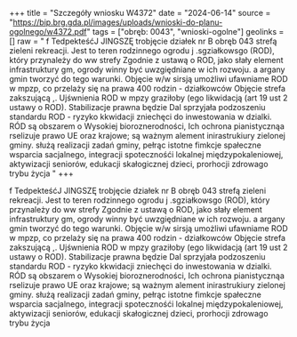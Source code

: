 +++
title = "Szczegóły wniosku W4372"
date = "2024-06-14"
source = "https://bip.brg.gda.pl/images/uploads/wnioski-do-planu-ogolnego/w4372.pdf"
tags = ["obręb: 0043", "wnioski-ogolne"]
geolinks = []
raw = "  f TedpekteśćJ JINGSZĘ trobjęcie działek nr B obręb 043 strefą zieleni  rekreacji. Jest to teren rodzinnego ogrodu j .sgziałkowsgo (ROD), który przynależy do ww strefy Zgodnie z ustawą o ROD, jako słały element infrastruktury gm, ogrody winny być uwzgiędniane w ich rozwoju. a argany gmin tworzyć do tego warunki. Objęcie w/w sirsją umożliwi ufawniame ROD w mpzp, co przelaży się na prawa 400 rodzin - działkowców Objęcie strefa zakszującą  ,. Ujśwnienia ROD w mpzy graziłoby (ego likwidacją (art 19 ust 2 ustawy o ROD). Stabilizacje prawna będzie  Dal sprzyjała podzoszeniu standardu ROD - ryzyko kkwidacji zniechęci do inwestowania w dzialki. RÓD są obszarem o Wysokiej bioroznerodności, Ich ochrona pianistycznąa rselizuje prawo UE oraz krajowe; są ważnym alement inirastrukiury zielonej gminy. służą realizacji zadań gminy, pełrąc istotne fimkcje spałeczne wsparcia sacjalnego, integracji spotecznośći lokalnej  międzypokaleniowej, aktywizacji seniorów, edukacji skałogicznej dzieci, prorhocji zdrowago trybu życja "
+++

 
f TedpekteśćJ JINGSZĘ trobjęcie działek nr B obręb 043 strefą zieleni  rekreacji. Jest to teren rodzinnego ogrodu
j .sgziałkowsgo (ROD), który przynależy do ww strefy Zgodnie z ustawą o ROD, jako słały element infrastruktury
gm, ogrody winny być uwzgiędniane w ich rozwoju. a argany gmin tworzyć do tego warunki. Objęcie w/w sirsją
umożliwi ufawniame ROD w mpzp, co przelaży się na prawa 400 rodzin - działkowców Objęcie strefa zakszującą
 ,. Ujśwnienia ROD w mpzy graziłoby (ego likwidacją (art 19 ust 2 ustawy o ROD). Stabilizacje prawna będzie
 Dal sprzyjała podzoszeniu standardu ROD - ryzyko kkwidacji zniechęci do inwestowania w dzialki. RÓD są
obszarem o Wysokiej bioroznerodności, Ich ochrona pianistycznąa rselizuje prawo UE oraz krajowe; są ważnym
alement inirastrukiury zielonej gminy. służą realizacji zadań gminy, pełrąc istotne fimkcje spałeczne wsparcia
sacjalnego, integracji spotecznośći lokalnej  międzypokaleniowej, aktywizacji seniorów, edukacji skałogicznej
dzieci, prorhocji zdrowago trybu życja



